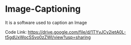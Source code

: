 # Image-Captioning
It is a software used to caption an Image

Code Link: https://drive.google.com/file/d/1TYvJCy2ietA0L-t5gdUxWocSSvo0zZWI/view?usp=sharing
